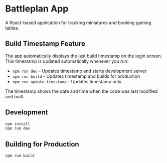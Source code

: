 # Battleplan App

A React-based application for tracking miniatures and booking gaming tables.

## Build Timestamp Feature

The app automatically displays the last build timestamp on the login screen. This timestamp is updated automatically whenever you run:

- `npm run dev` - Updates timestamp and starts development server
- `npm run build` - Updates timestamp and builds for production
- `npm run update-timestamp` - Updates timestamp only

The timestamp shows the date and time when the code was last modified and built.

## Development

```bash
npm install
npm run dev
```

## Building for Production

```bash
npm run build
```
